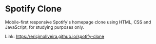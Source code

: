 # Spotify Clone

Mobile-first responsive Spotify's homepage clone using HTML, CSS and JavaScript, for studying purposes only.

Link: https://ericjmoliveira.github.io/spotify-clone
